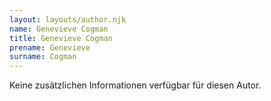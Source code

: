 ```yaml
---
layout: layouts/author.njk
name: Genevieve Cogman
title: Genevieve Cogman
prename: Genevieve
surname: Cogman
---
```

Keine zusätzlichen Informationen verfügbar für diesen Autor.
